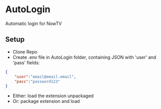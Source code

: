 # AutoLogin
Automatic login for NowTV

## Setup
 - Clone Repo
 - Create .env file in AutoLogin folder, containing JSON with 'user' and 'pass' fields:
 
```json
{
    "user":"email@email.email",
    "pass":"password123"
}
```

 - Either: load the extension unpackaged
 - Or: package extension and load
